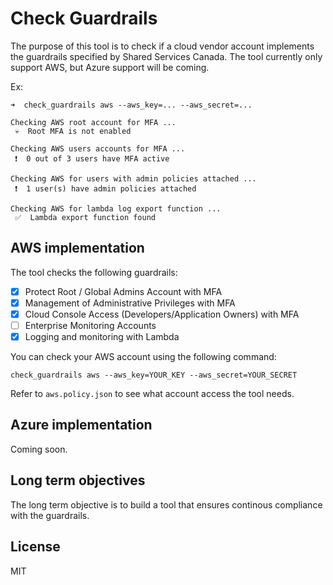 # Check Guardrails

The purpose of this tool is to check if a cloud vendor account implements the guardrails specified by Shared Services Canada. The tool currently only support AWS, but Azure support will be coming.

Ex:
```
➜  check_guardrails aws --aws_key=... --aws_secret=...

Checking AWS root account for MFA ...
 💀  Root MFA is not enabled

Checking AWS users accounts for MFA ...
 ❗  0 out of 3 users have MFA active

Checking AWS for users with admin policies attached ...
 ❗  1 user(s) have admin policies attached

Checking AWS for lambda log export function ...
 ✅  Lambda export function found
```

## AWS implementation

The tool checks the following guardrails:

- [x] Protect Root / Global Admins Account with MFA
- [x] Management of Administrative Privileges with MFA
- [x] Cloud Console Access (Developers/Application Owners) with MFA
- [ ] Enterprise Monitoring Accounts
- [x] Logging and monitoring with Lambda

You can check your AWS account using the following command:

`check_guardrails aws --aws_key=YOUR_KEY --aws_secret=YOUR_SECRET`

Refer to `aws.policy.json` to see what account access the tool needs.

## Azure implementation

Coming soon.

## Long term objectives

The long term objective is to build a tool that ensures continous compliance with the guardrails.

## License

MIT
